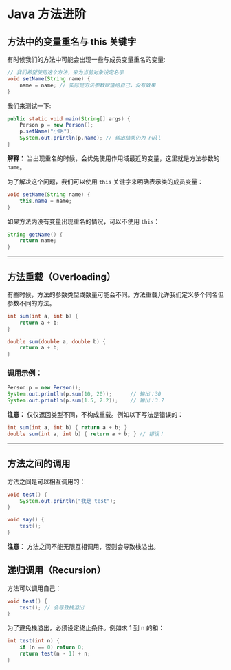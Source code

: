 
# Java 方法进阶

## 方法中的变量重名与 this 关键字

有时候我们的方法中可能会出现一些与成员变量重名的变量:

```java
// 我们希望使用这个方法，来为当前对象设定名字
void setName(String name) {
    name = name; // 实际是方法参数赋值给自己，没有效果
}
```

我们来测试一下:

```java
public static void main(String[] args) {
    Person p = new Person();
    p.setName("小明");
    System.out.println(p.name); // 输出结果仍为 null
}
```

**解释：** 当出现重名的时候，会优先使用作用域最近的变量，这里就是方法参数的 `name`。

为了解决这个问题，我们可以使用 `this` 关键字来明确表示类的成员变量：

```java
void setName(String name) {
    this.name = name;
}
```

如果方法内没有变量出现重名的情况，可以不使用 `this`：

```java
String getName() {
    return name;
}
```

---

## 方法重载（Overloading）

有些时候，方法的参数类型或数量可能会不同。方法重载允许我们定义多个同名但参数不同的方法。

```java
int sum(int a, int b) {
    return a + b;
}

double sum(double a, double b) {
    return a + b;
}
```

### 调用示例：

```java
Person p = new Person();
System.out.println(p.sum(10, 20));      // 输出：30
System.out.println(p.sum(1.5, 2.2));    // 输出：3.7
```

**注意：** 仅仅返回类型不同，不构成重载。例如以下写法是错误的：

```java
int sum(int a, int b) { return a + b; }
double sum(int a, int b) { return a + b; } // 错误！
```

---

## 方法之间的调用

方法之间是可以相互调用的：

```java
void test() {
    System.out.println("我是 test");
}

void say() {
    test();
}
```

**注意：** 方法之间不能无限互相调用，否则会导致栈溢出。

## 递归调用（Recursion）

方法可以调用自己：

```java
void test() {
    test(); // 会导致栈溢出
}
```

为了避免栈溢出，必须设定终止条件。例如求 1 到 n 的和：

```java
int test(int n) {
    if (n == 0) return 0;
    return test(n - 1) + n;
}
```
